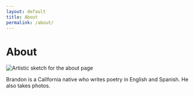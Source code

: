 ```yaml
---
layout: default
title: About
permalink: /about/
---
```


<div class="about-container">
  <h1>About</h1>
  
  <div class="poem-sketch">
    <img src="{{ '/assets/sketches/about_sketch.png' | relative_url }}" 
         alt="Artistic sketch for the about page" 
         loading="lazy"
         decoding="async">
  </div>
  
  <div class="bio">
    <p>Brandon is a California native who writes poetry in English and Spanish. He also takes photos.</p>
  </div>
</div>